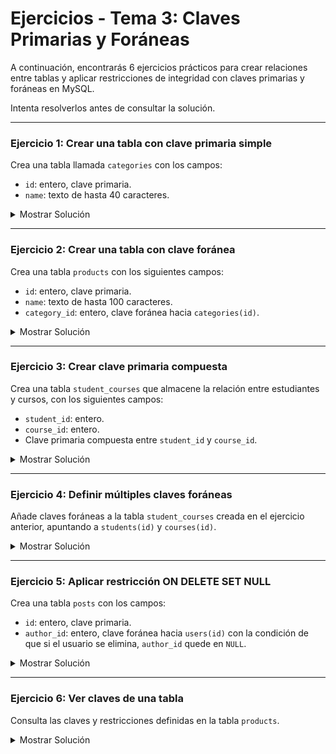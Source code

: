 # **Ejercicios - Tema 3: Claves Primarias y Foráneas**

A continuación, encontrarás 6 ejercicios prácticos para crear relaciones entre tablas y aplicar restricciones de integridad con claves primarias y foráneas en MySQL.

Intenta resolverlos antes de consultar la solución.

---

### **Ejercicio 1: Crear una tabla con clave primaria simple**

Crea una tabla llamada `categories` con los campos:

- `id`: entero, clave primaria.
- `name`: texto de hasta 40 caracteres.

<details><summary>Mostrar Solución</summary>

```sql
CREATE TABLE categories (
  id INT PRIMARY KEY,
  name VARCHAR(40)
);
```

</details>

---

### **Ejercicio 2: Crear una tabla con clave foránea**

Crea una tabla `products` con los siguientes campos:

- `id`: entero, clave primaria.
- `name`: texto de hasta 100 caracteres.
- `category_id`: entero, clave foránea hacia `categories(id)`.

<details><summary>Mostrar Solución</summary>

```sql
CREATE TABLE products (
  id INT PRIMARY KEY,
  name VARCHAR(100),
  category_id INT,
  FOREIGN KEY (category_id) REFERENCES categories(id)
);
```

</details>

---

### **Ejercicio 3: Crear clave primaria compuesta**

Crea una tabla `student_courses` que almacene la relación entre estudiantes y cursos, con los siguientes campos:

- `student_id`: entero.
- `course_id`: entero.
- Clave primaria compuesta entre `student_id` y `course_id`.

<details><summary>Mostrar Solución</summary>

```sql
CREATE TABLE student_courses (
  student_id INT,
  course_id INT,
  PRIMARY KEY (student_id, course_id)
);
```

</details>

---

### **Ejercicio 4: Definir múltiples claves foráneas**

Añade claves foráneas a la tabla `student_courses` creada en el ejercicio anterior, apuntando a `students(id)` y `courses(id)`.

<details><summary>Mostrar Solución</summary>

```sql
ALTER TABLE student_courses
ADD CONSTRAINT fk_student FOREIGN KEY (student_id) REFERENCES students(id),
ADD CONSTRAINT fk_course FOREIGN KEY (course_id) REFERENCES courses(id);
```

</details>

---

### **Ejercicio 5: Aplicar restricción ON DELETE SET NULL**

Crea una tabla `posts` con los campos:

- `id`: entero, clave primaria.
- `author_id`: entero, clave foránea hacia `users(id)` con la condición de que si el usuario se elimina, `author_id` quede en `NULL`.

<details><summary>Mostrar Solución</summary>

```sql
CREATE TABLE posts (
  id INT PRIMARY KEY,
  author_id INT,
  FOREIGN KEY (author_id) REFERENCES users(id) ON DELETE SET NULL
);
```

</details>

---

### **Ejercicio 6: Ver claves de una tabla**

Consulta las claves y restricciones definidas en la tabla `products`.

<details><summary>Mostrar Solución</summary>

```sql
SHOW CREATE TABLE products;
```

</details>
